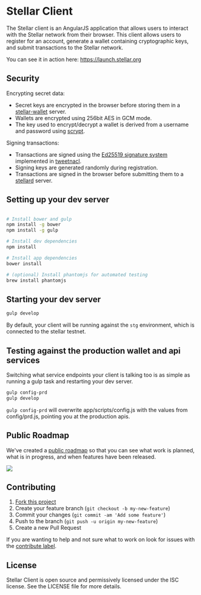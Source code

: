 # Stellar Client

The Stellar client is an AngularJS application that allows users to interact with the Stellar network from their browser.
This client allows users to register for an account, generate a wallet containing cryptographic keys, and submit transactions to the Stellar network.

You can see it in action here: https://launch.stellar.org

## Security

Encrypting secret data:
 - Secret keys are encrypted in the browser before storing them in a [stellar-wallet](https://github.com/stellar/stellar-wallet) server.
 - Wallets are encrypted using 256bit AES in GCM mode.
 - The key used to encrypt/decrypt a wallet is derived from a username and password using [scrypt](http://en.wikipedia.org/wiki/Scrypt).

Signing transactions:
 - Transactions are signed using the [Ed25519 signature system](http://ed25519.cr.yp.to/) implemented in [tweetnacl](http://tweetnacl.cr.yp.to/).
 - Signing keys are generated randomly during registration.
 - Transactions are signed in the browser before submitting them to a [stellard](https://github.com/stellar/stellard) server.

## Setting up your dev server

```bash

# Install bower and gulp
npm install -g bower
npm install -g gulp

# Install dev dependencies
npm install

# Install app dependencies
bower install

# (optional) Install phantomjs for automated testing
brew install phantomjs

```

## Starting your dev server

```bash
gulp develop
```

By default, your client will be running against the `stg` environment, which is connected to the stellar testnet.

## Testing against the production wallet and api services

Switching what service endpoints your client is talking too is as simple as running a gulp task and restarting your dev server.

```bash
gulp config-prd
gulp develop
```

`gulp config-prd` will overwrite app/scripts/config.js with the values from config/prd.js, pointing you at the production apis.

## Public Roadmap

We've created a [public roadmap](https://trello.com/b/Clb1VMP5/platform-roadmap) so that you can see what work is planned, what is in progress, and when features have been released.

[![](https://trello.com/b/Clb1VMP5.png)](https://trello.com/b/Clb1VMP5/platform-roadmap)  

## Contributing

 1. [Fork this project](https://github.com/stellar/stellar-client/fork)
 2. Create your feature branch (`git checkout -b my-new-feature`)
 3. Commit your changes (`git commit -am 'Add some feature'`)
 4. Push to the branch (`git push -u origin my-new-feature`)
 5. Create a new Pull Request

If you are wanting to help and not sure what to work on look for issues with the [contribute label](https://github.com/stellar/stellar-client/issues?q=is%3Aopen+is%3Aissue+label%3Acontribute).

## License

Stellar Client is open source and permissively licensed under the ISC license. See the LICENSE file for more details.
